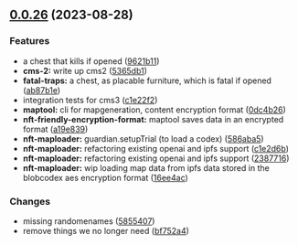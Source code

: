 

## [0.0.26](https://github.com/polysensus/chaintrap-arenastate/compare/v0.0.25...v0.0.26) (2023-08-28)


### Features

* a chest that kills if opened ([9621b11](https://github.com/polysensus/chaintrap-arenastate/commit/9621b11e2b5bd35af6c789a192bcf35f3e4af5b8))
* **cms-2:** write up cms2 ([5365db1](https://github.com/polysensus/chaintrap-arenastate/commit/5365db164f61a16a7aa7f7df10705f46195a3718))
* **fatal-traps:** a chest, as placable furniture, which is fatal if opened ([ab87b1e](https://github.com/polysensus/chaintrap-arenastate/commit/ab87b1ee9e20ee50f7e5e58f5d19ce2fc7c47001))
* integration tests for cms3 ([c1e22f2](https://github.com/polysensus/chaintrap-arenastate/commit/c1e22f29ca8a023e5bb6f548b4969fad2095e471))
* **maptool:** cli for mapgeneration, content encryption format ([0dc4b26](https://github.com/polysensus/chaintrap-arenastate/commit/0dc4b26f569323470bed9a6d0afd6f7400e810d9))
* **nft-friendly-encryption-format:** maptool saves data in an encrypted format ([a19e839](https://github.com/polysensus/chaintrap-arenastate/commit/a19e8391db971b02ce71924774d538cfd155a4f2))
* **nft-maploader:** guardian.setupTrial (to load a codex) ([586aba5](https://github.com/polysensus/chaintrap-arenastate/commit/586aba551ed3702090e8372409db96a084a92437))
* **nft-maploader:** refactoring existing openai and ipfs support ([c1e2d6b](https://github.com/polysensus/chaintrap-arenastate/commit/c1e2d6b885ea719d9c048f33697e44b7c7d84b57))
* **nft-maploader:** refactoring existing openai and ipfs support ([2387716](https://github.com/polysensus/chaintrap-arenastate/commit/238771650ff35cccc65837d322b4fa48c7ad16bf))
* **nft-maploader:** wip loading map data from ipfs data stored in the blobcodex aes encryption format ([16ee4ac](https://github.com/polysensus/chaintrap-arenastate/commit/16ee4ac4670468efca696635e97651d985c839bc))


### Changes

* missing randomenames ([5855407](https://github.com/polysensus/chaintrap-arenastate/commit/58554075a098e2f2765b51df69a5ae5ab45490d2))
* remove things we no longer need ([bf752a4](https://github.com/polysensus/chaintrap-arenastate/commit/bf752a4f1243032c86406b0496b4fdbea8c354bb))